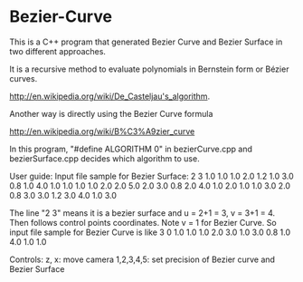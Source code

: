 Bezier-Curve
============

This is a C++ program that generated Bezier Curve and Bezier Surface in two different approaches.

It is a recursive method to evaluate polynomials in Bernstein form or Bézier curves.

http://en.wikipedia.org/wiki/De_Casteljau's_algorithm.

Another way is directly using the Bezier Curve formula

http://en.wikipedia.org/wiki/B%C3%A9zier_curve

In this program, "#define ALGORITHM 0" in bezierCurve.cpp and bezierSurface.cpp decides which
algorithm to use.

User guide:
Input file sample for Bezier Surface:
2 3
1.0 1.0 1.0
2.0 1.2 1.0
3.0 0.8 1.0
4.0 1.0 1.0
1.0 1.0 2.0
2.0 5.0 2.0
3.0 0.8 2.0
4.0 1.0 2.0
1.0 1.0 3.0
2.0 0.8 3.0
3.0 1.2 3.0
4.0 1.0 3.0

The line "2 3" means it is a bezier surface and u = 2+1 = 3, v = 3+1 = 4.
Then follows control points coordinates.
Note v = 1 for Bezier Curve. So input file sample for Bezier Curve is like
3 0
1.0 1.0 1.0
2.0 3.0 1.0
3.0 0.8 1.0
4.0 1.0 1.0

Controls:
z, x: move camera
1,2,3,4,5: set precision of Bezier curve and Bezier Surface
